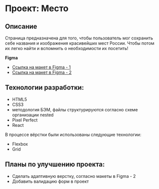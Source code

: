 # Проект: Место

## Описание

Страница предназначена для того, чтобы пользователь мог сохранить себе названия и изображения красивейших мест России. Чтобы потом их легко найти и вспомнить о необходимости их посетить!

**Figma**

- [Ссылка на макет в Figma - 1](https://www.figma.com/file/2cn9N9jSkmxD84oJik7xL7/JavaScript.-Sprint-4?node-id=0%3A1)
- [Ссылка на макет в Figma - 2](https://www.figma.com/file/5H3gsn5lIGPwzBPby9jAOo/Sprint-14-RU?node-id=0%3A1)

## Технологии разработки:

- HTML5
- CSS3
- методология БЭМ, файлы структурируются согласно схеме организации nested
- Pixel Perfect
- React

В процессе вёрстки были использованы следующие технологии:

- Flexbox
- Grid

## Планы по улучшению проекта:

- Сделать адаптивную верстку, согласно макеты в Figma - 2
- Добавить валидацию форм в проект
